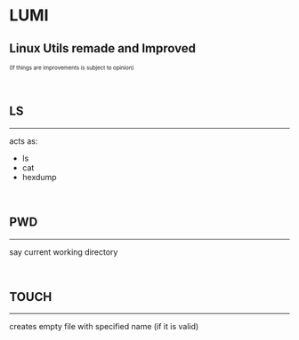 
# LUMI

## Linux Utils remade and Improved

<sub><sup>(If things are improvements is subject to opinion)</sup></sub>

<br>

## LS
---
acts as:

- ls
- cat
- hexdump

<br>

## PWD
---
say current working directory

<br>

## TOUCH
---
creates empty file with specified name (if it is valid)
